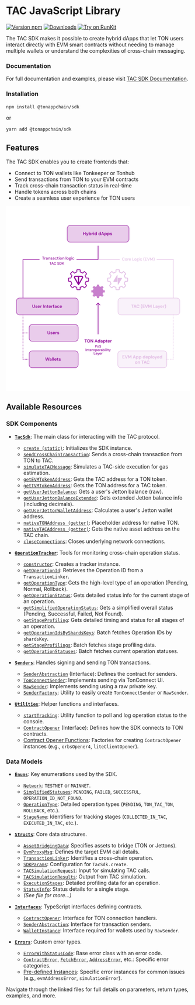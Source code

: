 # TAC JavaScript Library 

[![Version npm](https://img.shields.io/npm/v/@tonappchain/sdk.svg?logo=npm)](https://www.npmjs.com/package/@tonappchain/sdk)
[![Downloads](https://img.shields.io/npm/dm/@tonappchain/sdk.svg)](https://www.npmjs.com/package/@tonappchain/sdk)
[![Try on RunKit](https://badge.runkitcdn.com/@tonappchain/sdk.svg)](https://runkit.com/npm/@tonappchain/sdk)


The TAC SDK makes it possible to create hybrid dApps that let TON users interact directly with EVM smart contracts without needing to manage multiple wallets or understand the complexities of cross-chain messaging.

### Documentation

For full documentation and examples, please visit [TAC SDK Documentation](https://docs.tac.build/build/sdk/introduction).

### Installation

```bash
npm install @tonappchain/sdk
```

or 

```bash
yarn add @tonappchain/sdk
```


## Features

The TAC SDK enables you to create frontends that:

- Connect to TON wallets like Tonkeeper or Tonhub
- Send transactions from TON to your EVM contracts
- Track cross-chain transaction status in real-time
- Handle tokens across both chains
- Create a seamless user experience for TON users

![TAC SDK](./tac-sdk.png)


## Available Resources


### SDK Components

- **[`TacSdk`](./docs/sdks/tac_sdk.md)**: The main class for interacting with the TAC protocol.
  - [`create (static)`](./docs/sdks/tac_sdk.md#create-static): Initializes the SDK instance.
  - [`sendCrossChainTransaction`](./docs/sdks/tac_sdk.md#sendcrosschaintransaction): Sends a cross-chain transaction from TON to TAC.
  - [`simulateTACMessage`](./docs/sdks/tac_sdk.md#simulatetacmessage): Simulates a TAC-side execution for gas estimation.
  - [`getEVMTokenAddress`](./docs/sdks/tac_sdk.md#getevmtokenaddress): Gets the TAC address for a TON token.
  - [`getTVMTokenAddress`](./docs/sdks/tac_sdk.md#gettvmtokenaddress): Gets the TON address for a TAC token.
  - [`getUserJettonBalance`](./docs/sdks/tac_sdk.md#getuserjettonbalance): Gets a user's Jetton balance (raw).
  - [`getUserJettonBalanceExtended`](./docs/sdks/tac_sdk.md#getuserjettonbalanceextended): Gets extended Jetton balance info (including decimals).
  - [`getUserJettonWalletAddress`](./docs/sdks/tac_sdk.md#getuserjettonwalletaddress): Calculates a user's Jetton wallet address.
  - [`nativeTONAddress (getter)`](./docs/sdks/tac_sdk.md#nativetonaddress-getter): Placeholder address for native TON.
  - [`nativeTACAddress (getter)`](./docs/sdks/tac_sdk.md#nativetacaddress-getter): Gets the native asset address on the TAC chain.
  - [`closeConnections`](./docs/sdks/tac_sdk.md#closeconnections): Closes underlying network connections.

- **[`OperationTracker`](./docs/sdks/operation_tracker.md)**: Tools for monitoring cross-chain operation status.
  - [`constructor`](./docs/sdks/operation_tracker.md#constructor): Creates a tracker instance.
  - [`getOperationId`](./docs/sdks/operation_tracker.md#getoperationid): Retrieves the Operation ID from a `TransactionLinker`.
  - [`getOperationType`](./docs/sdks/operation_tracker.md#getoperationtype): Gets the high-level type of an operation (Pending, Normal, Rollback).
  - [`getOperationStatus`](./docs/sdks/operation_tracker.md#getoperationstatus): Gets detailed status info for the current stage of an operation.
  - [`getSimplifiedOperationStatus`](./docs/sdks/operation_tracker.md#getsimplifiedoperationstatus): Gets a simplified overall status (Pending, Successful, Failed, Not Found).
  - [`getStageProfiling`](./docs/sdks/operation_tracker.md#getstageprofiling): Gets detailed timing and status for all stages of an operation.
  - [`getOperationIdsByShardsKeys`](./docs/sdks/operation_tracker.md#getoperationidsbyshardskeys): Batch fetches Operation IDs by `shardsKey`.
  - [`getStageProfilings`](./docs/sdks/operation_tracker.md#getstageprofilings): Batch fetches stage profiling data.
  - [`getOperationStatuses`](./docs/sdks/operation_tracker.md#getoperationstatuses): Batch fetches current operation statuses.

- **[`Senders`](./docs/sdks/senders.md)**: Handles signing and sending TON transactions.
  - [`SenderAbstraction`](./docs/sdks/senders.md#senderabstraction-interface) (Interface): Defines the contract for senders.
  - [`TonConnectSender`](./docs/sdks/senders.md#tonconnectsender): Implements sending via TonConnect UI.
  - [`RawSender`](./docs/sdks/senders.md#rawsender): Implements sending using a raw private key.
  - [`SenderFactory`](./docs/sdks/senders.md#senderfactory): Utility to easily create `TonConnectSender` or `RawSender`.

- **[`Utilities`](./docs/sdks/utilities.md)**: Helper functions and interfaces.
  - [`startTracking`](./docs/sdks/utilities.md#starttracking): Utility function to poll and log operation status to the console.
  - [`ContractOpener`](./docs/sdks/utilities.md#contractopener-interface) (Interface): Defines how the SDK connects to TON contracts.
  - [Contract Opener Functions](./docs/sdks/utilities.md#contract-opener-functions-orbsopener4-etc): Factories for creating `ContractOpener` instances (e.g., `orbsOpener4`, `liteClientOpener`).

### Data Models

- **[`Enums`](./models/enums.md)**: Key enumerations used by the SDK.
  - [`Network`](./models/enums.md#network): `TESTNET` or `MAINNET`.
  - [`SimplifiedStatuses`](./models/enums.md#simplifiedstatuses): `PENDING`, `FAILED`, `SUCCESSFUL`, `OPERATION_ID_NOT_FOUND`.
  - [`OperationType`](./models/enums.md#operationtype): Detailed operation types (`PENDING`, `TON_TAC_TON`, `ROLLBACK`, etc.).
  - [`StageName`](./models/enums.md#stagename): Identifiers for tracking stages (`COLLECTED_IN_TAC`, `EXECUTED_IN_TAC`, etc.).

- **[`Structs`](./models/structs.md)**: Core data structures.
  - [`AssetBridgingData`](./models/structs.md#assetbridgingdata): Specifies assets to bridge (TON or Jettons).
  - [`EvmProxyMsg`](./models/structs.md#evmproxymsg): Defines the target EVM call details.
  - [`TransactionLinker`](./models/structs.md#transactionlinker): Identifies a cross-chain operation.
  - [`SDKParams`](./models/structs.md#sdkparams): Configuration for `TacSdk.create`.
  - [`TACSimulationRequest`](./models/structs.md#tacsimulationrequest): Input for simulating TAC calls.
  - [`TACSimulationResults`](./models/structs.md#tacsimulationresults): Output from TAC simulation.
  - [`ExecutionStages`](./models/structs.md#executionstages): Detailed profiling data for an operation.
  - [`StatusInfo`](./models/structs.md#statusinfo): Status details for a single stage.
  - *(See file for more...)*

- **[`Interfaces`](./models/interfaces.md)**: TypeScript interfaces defining contracts.
  - [`ContractOpener`](./models/interfaces.md#contractopener): Interface for TON connection handlers.
  - [`SenderAbstraction`](./models/interfaces.md#senderabstraction): Interface for transaction senders.
  - [`WalletInstance`](./models/interfaces.md#walletinstance): Interface required for wallets used by `RawSender`.

- **[`Errors`](./models/errors.md)**: Custom error types.
  - [`ErrorWithStatusCode`](./models/errors.md#errorwithstatuscode): Base error class with an error code.
  - [`ContractError`](./models/errors.md#contracterror), [`FetchError`](./models/errors.md#fetcherror), [`AddressError`](./models/errors.md#addresserror), etc.: Specific error categories.
  - [Pre-defined Instances](./models/errors.md#pre-defined-error-instances): Specific error instances for common issues (e.g., `evmAddressError`, `simulationError`).

Navigate through the linked files for full details on parameters, return types, examples, and more.